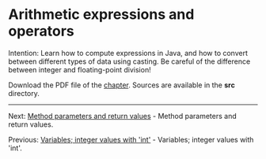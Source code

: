 # Arithmetic expressions and operators

Intention: Learn how to compute expressions in Java, and how to convert between different types of data using casting. 
Be careful of the difference between integer and floating-point division!

Download the PDF file of the [chapter](chapter_5.pdf). Sources are available in the <b>src</b> directory.

<hr>

Next: [Method parameters and return values](chapter_6.md "Method parameters and return values") -
Method parameters and return values.

Previous: [Variables; integer values with 'int'](chapter_4.md "Variables; integer values with 'int'") -
Variables; integer values with 'int'.